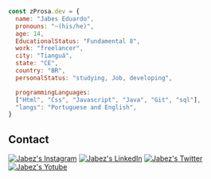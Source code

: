 ```javascript
const zProsa.dev = {
  name: "Jabes Eduardo",
  pronouns: "~(his/he)",
  age: 14,
  EducationalStatus: "Fundamental 8",
  work: "freelancer",
  city: "Tianguá",
  state: "CE",
  country: "BR",
  personalStatus: "studying, Job, developing",

  programmingLanguages:
  ["Html", "Css", "Javascript", "Java", "Git", "sql"],
  "langs": "Portuguese and English",
}
```

## Contact

[![Jabez's Instagram][instagram]](https://www.instagram.com/prosa.z/)
[![Jabez's LinkedIn][linkedin]](https://www.linkedin.com/in/jabes-eduardo-029035252/)
[![Jabez's Twitter][twitter]](https://twitter.com/WwProsa)
[![Jabez's Yotube][youtube]](https://www.youtube.com/channel/UC3H0MX-GhakAIebnc6CiNPQ/featured)

[instagram]: https://img.shields.io/twitter/url?color=black&label=Instagram&logo=instagram&logoColor=red&style=social&url=https%3A%2F%2Fwww.instagram.com%2Fprosa.ww%2F
[linkedin]: https://img.shields.io/twitter/url?label=LinkedIn&logo=LinkedIn&style=social&url=https%3A%2F%2Fwww.linkedin.com%2Fin%2Fjabes-eduardo-029035252%2F
[twitter]: https://img.shields.io/twitter/url?label=twitter&logo=twitter&style=social&url=https%3A%2F%2Ftwitter.com%2FWwProsa
[youtube]: https://img.shields.io/twitter/url?label=Youtube&logo=youtube&style=social&url=https%3A%2F%2Fwww.youtube.com%2Fchannel%2FUC3H0MX-GhakAIebnc6CiNPQ%2Ffeatured
